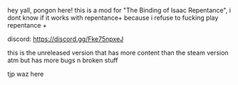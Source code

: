 hey yall, pongon here! this is a mod for "The Binding of Isaac Repentance", i dont know if it works with repentance+ because i refuse to fucking play repentance +

discord: https://discord.gg/Fke75npxeJ

this is the unreleased version that has more content than the steam version atm but has more bugs n broken stuff



tjp waz here
